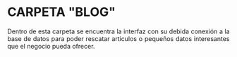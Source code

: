 # CARPETA "BLOG"

<p align="justify">
    Dentro de esta carpeta se encuentra la interfaz con su debida conexión a la base de datos para poder rescatar articulos o pequeños datos interesantes que el negocio pueda ofrecer.
</p>